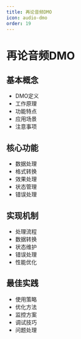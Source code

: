 ```yaml
---
title: 再论音频DMO
icon: audio-dmo
order: 19
---
```


# 再论音频DMO

## 基本概念
- DMO定义
- 工作原理
- 功能特点
- 应用场景
- 注意事项

## 核心功能
- 数据处理
- 格式转换
- 效果处理
- 状态管理
- 错误处理

## 实现机制
- 处理流程
- 数据转换
- 状态维护
- 错误处理
- 性能优化

## 最佳实践
- 使用策略
- 优化方法
- 监控方案
- 调试技巧
- 问题处理

